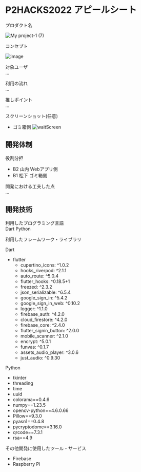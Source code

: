 # P2HACKS2022 アピールシート 

プロダクト名  

![My project-1 (7)](https://user-images.githubusercontent.com/105771941/208232796-b9c8f3aa-1b01-4f6b-9d6a-f6d0d4969010.png)

コンセプト  

![image](https://user-images.githubusercontent.com/105771941/208232588-fbce0a72-b97b-48bb-86f6-64c796a250d0.png)


対象ユーザ  
...  

利用の流れ  
...  

推しポイント  
...  

スクリーンショット(任意)  

- ゴミ箱側
![waitScreen](https://user-images.githubusercontent.com/105771941/208229215-4d56b64d-2420-4580-a357-eb77aa5080db.png)

## 開発体制  

役割分担  
- B2 山内 Webアプリ側
- B1 松下 ゴミ箱側

開発における工夫した点  
...  

## 開発技術 

利用したプログラミング言語  
Dart
Python

利用したフレームワーク・ライブラリ  

Dart
- flutter
  - cupertino_icons: ^1.0.2
  - hooks_riverpod: ^2.1.1
  - auto_route: ^5.0.4
  - flutter_hooks: ^0.18.5+1
  - freezed: ^2.3.2
  - json_serializable: ^6.5.4
  - google_sign_in: ^5.4.2
  - google_sign_in_web: ^0.10.2
  - logger: ^1.1.0
  - firebase_auth: ^4.2.0
  - cloud_firestore: ^4.2.0
  - firebase_core: ^2.4.0
  - flutter_signin_button: ^2.0.0
  - mobile_scanner: ^2.1.0
  - encrypt: ^5.0.1
  - funvas: ^0.1.7
  - assets_audio_player: ^3.0.6
  - just_audio: ^0.9.30
  

Python
- tkinter
- threading
- time
- uuid
- colorama==0.4.6
- numpy==1.23.5
- opencv-python==4.6.0.66
- Pillow==9.3.0
- pyasn1==0.4.8
- pycryptodome==3.16.0
- qrcode==7.3.1
- rsa==4.9

その他開発に使用したツール・サービス
- Firebase
- Raspberry Pi
